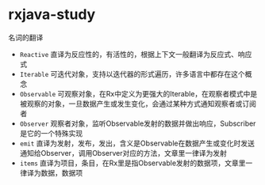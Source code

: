 # rxjava-study

名词的翻译

* `Reactive` 直译为反应性的，有活性的，根据上下文一般翻译为反应式、响应式
* `Iterable` 可迭代对象，支持以迭代器的形式遍历，许多语言中都存在这个概念
* `Observable` 可观察对象，在Rx中定义为更强大的Iterable，在观察者模式中是被观察的对象，一旦数据产生或发生变化，会通过某种方式通知观察者或订阅者
* `Observer` 观察者对象，监听Observable发射的数据并做出响应，Subscriber是它的一个特殊实现
* `emit` 直译为发射，发布，发出，含义是Observable在数据产生或变化时发送通知给Observer，调用Observer对应的方法，文章里一律译为发射
* `items` 直译为项目，条目，在Rx里是指Observable发射的数据项，文章里一律译为数据，数据项